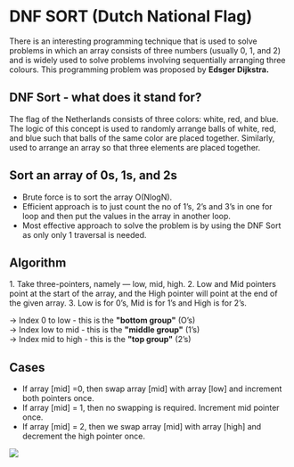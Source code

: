 <h1> DNF SORT (Dutch National Flag)</h1>

There is an interesting programming technique that is used to solve problems in which an array consists of three numbers (usually 0, 1, and 2) and is widely used to
solve problems involving sequentially arranging three colours.
This programming problem was proposed by **Edsger Dijkstra.**

<h2> DNF Sort - what does it stand for? </h2>
The flag of the Netherlands consists of three colors: white, red, and blue. <br>
The logic of this concept is used to randomly arrange balls of white, red, and blue such that balls of the same color are placed together. 
Similarly, used to arrange an array so that three elements are placed together.

<h2> Sort an array of 0s, 1s, and 2s </h2>

* Brute force is to sort the array O(NlogN).<br>
* Efficient approach is to just count the no of 1’s, 2’s and 3’s in one for loop and then put the values in the array in another loop.<br>
* Most effective approach to solve the problem is by using the DNF Sort as only only 1 traversal is needed.<br>

<h2> Algorithm </h2>
1. Take three-pointers, namely — low, mid, high.
2. Low and Mid pointers point at the start of the array, and the High pointer will point at the end of the given array.
3. Low is for 0’s, Mid is for 1’s and High is for 2’s.

-> Index 0 to low - this is the **"bottom group"** (O’s) <br>
-> Index low to mid - this is the **"middle group"** (1’s) <br>
-> Index mid to high - this is the **"top group"** (2’s) <br>

<h2> Cases </h2>

* If array [mid] =0, then swap array [mid] with array [low] and increment both pointers once.
* If array [mid] = 1, then no swapping is required. Increment mid pointer once.
* If array [mid] = 2, then we swap array [mid] with array [high] and decrement the high pointer once.
<img src="https://user-images.githubusercontent.com/77115663/194800242-8bb71b30-6b42-4244-ab7c-50f34ab82493.png">






 

